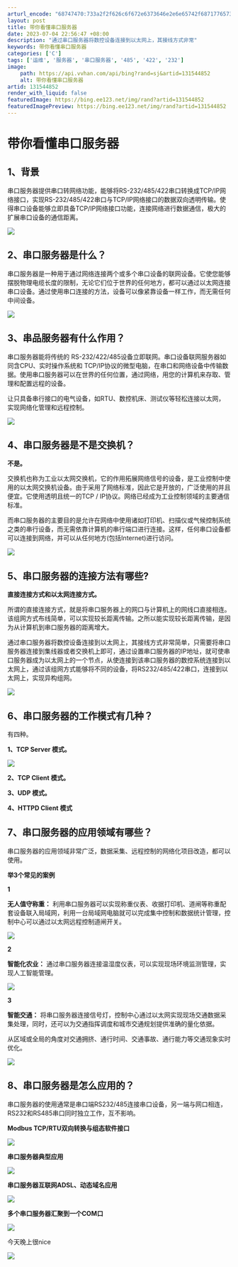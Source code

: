 ```yaml
---
arturl_encode: "68747470:733a2f2f626c6f672e6373646e2e6e65742f6871776573742f:61727469636c652f64657461696c732f313331353434383532"
layout: post
title: 带你看懂串口服务器
date: 2023-07-04 22:56:47 +08:00
description: "通过串口服务器将数控设备连接到以太网上，其接线方式非常"
keywords: 带你看懂串口服务器
categories: ['C']
tags: ['运维', '服务器', '串口服务器', '485', '422', '232']
image:
    path: https://api.vvhan.com/api/bing?rand=sj&artid=131544852
    alt: 带你看懂串口服务器
artid: 131544852
render_with_liquid: false
featuredImage: https://bing.ee123.net/img/rand?artid=131544852
featuredImagePreview: https://bing.ee123.net/img/rand?artid=131544852
---
```


# 带你看懂串口服务器

## 1、背景

串口服务器提供串口转网络功能，能够将RS-232/485/422串口转换成TCP/IP网络接口，实现RS-232/485/422串口与TCP/IP网络接口的数据双向透明传输。使得串口设备能够立即具备TCP/IP网络接口功能，连接网络进行数据通信，极大的扩展串口设备的通信距离。

![](https://i-blog.csdnimg.cn/blog_migrate/c580d642da109c05f99b4db30374f4b4.jpeg)

## **2、串口服务器是什么？**

串口服务器是一种用于通过网络连接两个或多个串口设备的联网设备。它使您能够摆脱物理电缆长度的限制，无论它们位于世界的任何地方，都可以通过以太网连接串口设备。通过使用串口连接的方法，设备可以像紧靠设备一样工作，而无需任何中间设备。

![](https://i-blog.csdnimg.cn/blog_migrate/a516c9393f4b05dea5becc22fb535c49.jpeg)

## 

## **3、串品服务器有什么作用？**

串口服务器能将传统的 RS-232/422/485设备立即联网。串口设备联网服务器如同含CPU、实时操作系统和 TCP/IP协议的微型电脑，在串口和网络设备中传输数据。使用串口服务器可以在世界的任何位置，通过网络，用您的计算机来存取、管理和配置远程的设备。

让只具备串行接口的电气设备，如RTU、数控机床、测试仪等轻松连接以太网，实现网络化管理和远程控制。

![](https://i-blog.csdnimg.cn/blog_migrate/bc912b974ad317899eb49e3611b78ecc.jpeg)

## **4、串口服务器是不是交换机？**

**不是。**

交换机也称为工业以太网交换机，它的作用拓展网络信号的设备，是工业控制中使用的以太网交换机设备。由于采用了网络标准，因此它是开放的，广泛使用的并且便宜。它使用透明且统一的TCP / IP协议。网络已经成为工业控制领域的主要通信标准。

而串口服务器的主要目的是允许在网络中使用诸如打印机、扫描仪或气候控制系统之类的串行设备，而无需依靠计算机的串行端口进行连接。这样，任何串口设备都可以连接到网络，并可以从任何地方(包括Internet)进行访问。

![](https://i-blog.csdnimg.cn/blog_migrate/cbfc12e4ef9a9ddafa8d13761e67ede9.jpeg)

## **5、串口服务器的连接方法有哪些?**

**直接连接方式和以太网连接方式。**

所谓的直接连接方式，就是将串口服务器上的网口与计算机上的网线口直接相连。该组网方式布线简单，可以实现较长距离传输。之所以能实现较长距离传输，是因为从计算机到串口服务器的距离增大。

通过串口服务器将数控设备连接到以太网上，其接线方式非常简单，只需要将串口服务器连接到集线器或者交换机上即可，通过设置串口服务器的IP地址，就可使串口服务器成为以太网上的一个节点，从使连接到该串口服务器的数控系统连接到以太网上，通过该组网方式能够将不同的设备，将RS232/485/422串口，连接到以太网上，实现异构组网。

![](https://i-blog.csdnimg.cn/blog_migrate/56e7114e16f7b5de0aaed0d56bef4617.jpeg)

## **6、串口服务器的工作模式有几种？**

有四种。

**1、TCP Server 模式。**

![](https://i-blog.csdnimg.cn/blog_migrate/6664ddc2409f7ead7fcb05a93ec293ab.jpeg)

**2、TCP Client 模式。**

**3、UDP 模式。**

**4、HTTPD Client 模式**

## **7、串口服务器的应用领域有哪些？**

串口服务器的应用领域非常广泛，数据采集、远程控制的网络化项目改造，都可以使用。

**举3个常见的案例**

**1**

**无人值守称重：**
利用串口服务器可以实现称重仪表、收据打印机、道闸等称重配套设备联入局域网，利用一台局域网电脑就可以完成集中控制和数据统计管理，控制中心可以通过以太网远程控制道闸开关。

![](https://i-blog.csdnimg.cn/blog_migrate/8f9c40e709797c9b90d10cec0cae1d57.jpeg)

**2**

**智能化农业：**
通过串口服务器连接温湿度仪表，可以实现现场环境监测管理，实现人工智能管理。

![](https://i-blog.csdnimg.cn/blog_migrate/7349f6e23798ad89e3832742a500cd57.jpeg)

**3**

**智能交通：**
将串口服务器连接信号灯，控制中心通过以太网实现现场交通数据采集处理，同时，还可以为交通指挥调度和城市交通规划提供准确的量化依据。

从区域或全局的角度对交通拥挤、通行时间、交通事故、通行能力等交通现象实时优化。

![](https://i-blog.csdnimg.cn/blog_migrate/624897f92e457475876ce87abeb12e35.jpeg)

## **8、串口服务器是怎么应用的？**

串口服务器的使用通常是串口端RS232/485连接串口设备，另一端与网口相连，RS232和RS485串口同时独立工作，互不影响。

**Modbus TCP/RTU双向转换与组态软件接口**

![](https://i-blog.csdnimg.cn/blog_migrate/86b267a78a307fa26bdc302a0bee745f.jpeg)

**串口服务器典型应用**

![](https://i-blog.csdnimg.cn/blog_migrate/8d715eff5fec66d13fbb19fdebd6e8d5.jpeg)

**串口服务器互联网ADSL、动态域名应用**

![](https://i-blog.csdnimg.cn/blog_migrate/e2778a270ca33c4da23ac69b684f8963.jpeg)

**多个串口服务器汇聚到一个COM口**

![](https://i-blog.csdnimg.cn/blog_migrate/f58f1fa3951529020b5da9f9fde599e7.jpeg)

今天晚上很nice

![](https://i-blog.csdnimg.cn/blog_migrate/af4a89d3e5bccf1e9fc480ec97032251.jpeg)